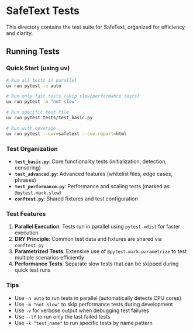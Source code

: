 # SafeText Tests

This directory contains the test suite for SafeText, organized for efficiency and clarity.

## Running Tests

### Quick Start (using uv)

```bash
# Run all tests in parallel
uv run pytest -n auto

# Run only fast tests (skip slow/performance tests)
uv run pytest -m "not slow"

# Run specific test file
uv run pytest tests/test_basic.py

# Run with coverage
uv run pytest --cov=safetext --cov-report=html
```

### Test Organization

- **`test_basic.py`**: Core functionality tests (initialization, detection, censoring)
- **`test_advanced.py`**: Advanced features (whitelist files, edge cases, phrases)
- **`test_performance.py`**: Performance and scaling tests (marked as `@pytest.mark.slow`)
- **`conftest.py`**: Shared fixtures and test configuration

### Test Features

1. **Parallel Execution**: Tests run in parallel using `pytest-xdist` for faster execution
2. **DRY Principle**: Common test data and fixtures are shared via `conftest.py`
3. **Parametrized Tests**: Extensive use of `@pytest.mark.parametrize` to test multiple scenarios efficiently
4. **Performance Tests**: Separate slow tests that can be skipped during quick test runs

### Tips

- Use `-n auto` to run tests in parallel (automatically detects CPU cores)
- Use `-m "not slow"` to skip performance tests during development
- Use `-v` for verbose output when debugging test failures
- Use `--lf` to run only the last failed tests
- Use `-k "test_name"` to run specific tests by name pattern